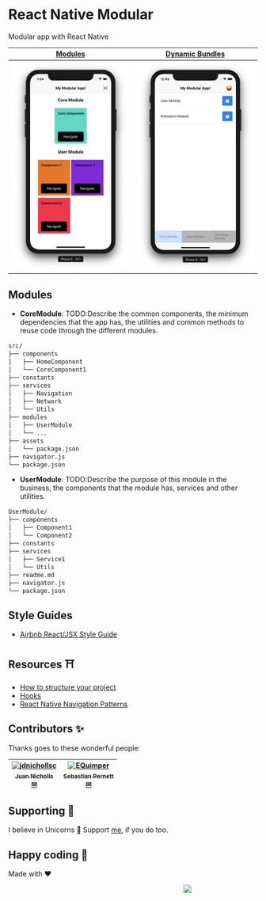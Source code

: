 # React Native Modular
Modular app with React Native

| [Modules](https://github.com/proyecto26/react-native-modular/tree/master) | [Dynamic Bundles](https://github.com/proyecto26/react-native-modular/tree/dynamic-bundle) |
| :--------------------------------------: | :----------------------------------: |
| ![Modules](img/react-native-modular.png) | ![Modules](img/dynamic-bundles.png)  |

## Modules
- **CoreModule**: TODO:Describe the common components, the minimum dependencies that the app has, the utilities and common methods to reuse code through the different modules.
```
src/
├── components
│   ├── HomeComponent
│   └── CoreComponent1
├── constants
├── services
│   ├── Navigation
│   ├── Network
│   └── Utils
├── modules
│   ├── UserModule
│   └── ...
├── assets
│   └── package.json
├── navigator.js
└── package.json
```
- **UserModule**: TODO:Describe the purpose of this module in the business, the components that the module has, services and other utilities.
```
UserModule/
├── components
│   ├── Component1
│   └── Component2
├── constants
├── services
│   ├── Service1
│   └── Utils
├── readme.md
├── navigator.js
└── package.json
```

## Style Guides
- [Airbnb React/JSX Style Guide](https://github.com/airbnb/javascript/tree/master/react)

## Resources ⛩
- [How to structure your project](https://medium.freecodecamp.org/how-to-structure-your-project-and-manage-static-resources-in-react-native-6f4cfc947d92)
- [Hooks](https://reactjs.org/blog/2019/02/06/react-v16.8.0.html)
- [React Native Navigation Patterns](https://codeburst.io/react-native-navigation-patterns-9c2b6d15ddb3)

## Contributors ✨
Thanks goes to these wonderful people:
<!-- CONTRIBUTORS-LIST:START - Do not remove this section -->
| [<img alt="jdnichollsc" src="https://avatars3.githubusercontent.com/u/2154886?v=3" width="100" /><br /><sub><b>Juan Nicholls</b></sub>](https://github.com/jdnichollsc)<br />[✉](mailto:jdnichollsc@hotmail.com) | [<img alt="EQuimper" src="https://avatars3.githubusercontent.com/u/12024541?v=3" width="100" /><br /><sub><b>Sebastian Pernett</b></sub>](https://github.com/Pernett98)<br />[✉](mailto:pernett98@gmail.com) |
| :---: | :---: |
<!-- CONTRIBUTORS-LIST:END -->

## Supporting 🍻
I believe in Unicorns 🦄
Support [me](http://www.paypal.me/jdnichollsc/2), if you do too.

## Happy coding 💯
Made with ❤️

<img width="150px" src="https://avatars0.githubusercontent.com/u/28855608?s=200&v=4" align="right">
